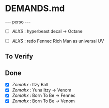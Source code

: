 # DEMANDS.md


--- perso ---

- [ ] *ALXS* : hyperbeast decal -> Octane
- [ ] *ALXS* : redo Fennec Rich Man as universal UV


## To Verify


## Done

- [X] *Zomahx* : Itzy Ball
- [X] *Zomahx* : Yuna Itzy -> Venom
- [X] *Zomahx* : Born To Be -> Fennec 
- [X] *Zomahx* : Born To Be -> Venom
